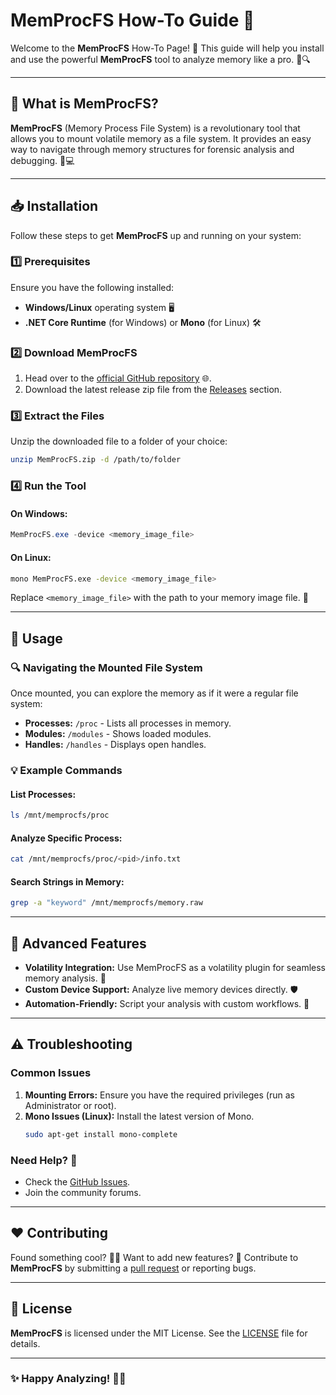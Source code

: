 # MemProcFS How-To Guide 🚀

Welcome to the **MemProcFS** How-To Page! 🎉 This guide will help you install and use the powerful **MemProcFS** tool to analyze memory like a pro. 🧠🔍

---

## 🌟 What is MemProcFS?

**MemProcFS** (Memory Process File System) is a revolutionary tool that allows you to mount volatile memory as a file system. It provides an easy way to navigate through memory structures for forensic analysis and debugging. 📂💻

---

## 📥 Installation

Follow these steps to get **MemProcFS** up and running on your system:

### 1️⃣ Prerequisites

Ensure you have the following installed:
- **Windows/Linux** operating system 🖥️
- **.NET Core Runtime** (for Windows) or **Mono** (for Linux) 🛠️

### 2️⃣ Download MemProcFS

1. Head over to the [official GitHub repository](https://github.com/ufrisk/MemProcFS) 🌐.
2. Download the latest release zip file from the [Releases](https://github.com/ufrisk/MemProcFS/releases) section.

### 3️⃣ Extract the Files

Unzip the downloaded file to a folder of your choice:
```bash
unzip MemProcFS.zip -d /path/to/folder
```

### 4️⃣ Run the Tool

#### On Windows:
```powershell
MemProcFS.exe -device <memory_image_file>
```

#### On Linux:
```bash
mono MemProcFS.exe -device <memory_image_file>
```

Replace `<memory_image_file>` with the path to your memory image file. 📁

---

## 🔧 Usage

### 🔍 Navigating the Mounted File System

Once mounted, you can explore the memory as if it were a regular file system:

- **Processes:** `/proc` - Lists all processes in memory.
- **Modules:** `/modules` - Shows loaded modules.
- **Handles:** `/handles` - Displays open handles.

### 💡 Example Commands

#### List Processes:
```bash
ls /mnt/memprocfs/proc
```

#### Analyze Specific Process:
```bash
cat /mnt/memprocfs/proc/<pid>/info.txt
```

#### Search Strings in Memory:
```bash
grep -a "keyword" /mnt/memprocfs/memory.raw
```

---

## 🚀 Advanced Features

- **Volatility Integration:** Use MemProcFS as a volatility plugin for seamless memory analysis. 🔗
- **Custom Device Support:** Analyze live memory devices directly. 🛡️
- **Automation-Friendly:** Script your analysis with custom workflows. 🤖

---

## ⚠️ Troubleshooting

### Common Issues

1. **Mounting Errors:** Ensure you have the required privileges (run as Administrator or root).
2. **Mono Issues (Linux):** Install the latest version of Mono.
   ```bash
   sudo apt-get install mono-complete
   ```

### Need Help? 💬
- Check the [GitHub Issues](https://github.com/ufrisk/MemProcFS/issues).
- Join the community forums.

---

## ❤️ Contributing

Found something cool? 🕵️‍♂️ Want to add new features? 🚀 Contribute to **MemProcFS** by submitting a [pull request](https://github.com/ufrisk/MemProcFS/pulls) or reporting bugs.

---

## 📜 License

**MemProcFS** is licensed under the MIT License. See the [LICENSE](https://github.com/ufrisk/MemProcFS/blob/master/LICENSE) file for details.

---

### ✨ Happy Analyzing! 🧠✨
